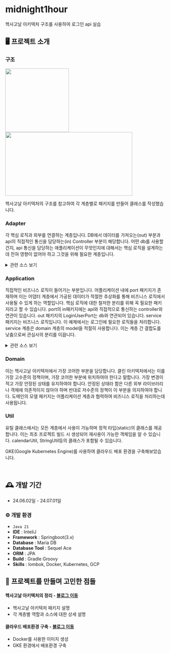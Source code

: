 # midnight1hour
헥사고날 아키텍처 구조를 사용하여 로그인 api 실습


## 🖥️ 프로젝트 소개

### 구조
<img src="https://github.com/user-attachments/assets/87703424-d976-4814-bbf9-50f7d74892c8" width="200" height="200">
<br>
<img src="https://github.com/user-attachments/assets/8ceb0836-96cc-4c15-b12f-dbe5bb823d10" width="400" height="200">

헥사고날 아키텍처의 구조를 참고하여 각 계층별로 패키지를 만들어 클래스를 작성했습니다.

### Adapter
각 핵심 로직과 외부를 연결하는 계층입니다. DB에서 데이터를 가져오는(out) 부분과 api의 직접적인 통신을 담당하는(in) Controller 부분이 해당합니다. 어떤 db를 사용할건지, api 통신을 담당하는 애플리케이션이 무엇인지에 대해서는 핵심 로직을 설계하는데 전혀 영향이 없어야 하고 그것을 위해 필요한 계층입니다. 
<details>
  <summary>관련 소스 보기</summary>

  ![image](https://github.com/user-attachments/assets/981bb130-a410-494c-94d7-93fb4f7bd33d)
  ![image](https://github.com/user-attachments/assets/c49e303d-71f3-408b-b14e-499b1903331a)
  ![image](https://github.com/user-attachments/assets/9c8fcb03-5d86-4f99-93cc-6715e031815f)
  ![image](https://github.com/user-attachments/assets/d502cb9b-a0b6-4ebd-bd4b-aa8ffea0af8b)
  
  ![image](https://github.com/user-attachments/assets/6b3d0510-7e5f-4aed-a343-9af11bd29234)
  ![image](https://github.com/user-attachments/assets/11c56909-fece-4290-99e3-3944322b0cb1)
  ![image](https://github.com/user-attachments/assets/642de78e-420a-4d33-948e-485e21f216c4)
  ![image](https://github.com/user-attachments/assets/a524d9ae-7c9a-4d6c-b4dd-34ef1f93ce86)

</details>

### Application
직접적인 비즈니스 로직이 들어가는 부분입니다. 어플리케이션 내에 port 패키지가 존재하며 이는 어댑터 계층에서 가공된 데이터가 적절한 추상화를 통해 비즈니스 로직에서 사용될 수 있게 하는 역할입니다. 핵심 로직에 대한 철저한 분리를 위해 꼭 필요한 패키지라고 할 수 있습니다. port의 in패키지에는 api와 직접적으로 통신하는 controller와 연관이 있습니다. out 패키지의 LoginUserPort는 db와 연관되어 있습니다. service 패키지는 비즈니스 로직입니다. 이 예제에서는 로그인에 필요한 로직들을 처리합니다. service 계층은 domain 계층의 model을 적절히 사용합니다. 이는 계층 간 결합도를 낮춤으로써 관심사의 분리를 이끕니다.

<details>
  <summary>관련 소스 보기</summary>

  ![image](https://github.com/user-attachments/assets/df71b790-f965-4f73-9a49-ad5bc942dedf)
  ![image](https://github.com/user-attachments/assets/d27ae12f-58a4-4970-9fa1-f9bf424d8861)
  ![image](https://github.com/user-attachments/assets/d6489950-322c-4b8c-9665-4549049da520)
  ![image](https://github.com/user-attachments/assets/b73f1caf-4164-466b-9633-a0996c924733)

</details>

### Domain
이는 헥사고날 아키텍처에서 가장 코어한 부분을 담당합니다. 클린 아키텍처에서는 이를 가장 고수준의 정책이며, 가장 코어한 부분에 위치하여야 한다고 말합니다. 가장 변경이 적고 가장 안정된 상태를 유지하여야 합니다. 안정된 상태라 함은 다른 외부 라이브러리나 객체에 의존적이지 않아야 하며 반대로 저수준의 정책이 이 부분을 의지하여야 합니다. 도메인의 모델 패키지는 어플리케이션 계층과 협력하여 비즈니스 로직을 처리하는데 사용됩니다.

### Util
유틸 클래스에서는 모든 계층에서 사용이 가능하며 정적 타입(static)의 클래스를 제공합니다. 이는 최초 프로젝트 빌드 시 생성되어 재사용이 가능한 객체임을 알 수 있습니다. calendarUtil, StringUtil등의 클래스가 포함될 수 있습니다.

GKE(Google Kubernetes Engine)를 사용하여 클라우드 배포 환경을 구축해보았습니다.

<br>

## 🕰️ 개발 기간
* 24.06.02일 - 24.07.01일


### ⚙️ 개발 환경
- `Java 21`
- **IDE** : InteliJ
- **Framework** : Springboot(3.x)
- **Database** : Maria DB
- **Database Tool** : Sequel Ace
- **ORM** : JPA
- **Build** : Gradle Groovy
- **Skills** : lombok, Docker, Kubernetes, GCP

## 📌 프로젝트를 만들며 고민한 점들
#### 헥사고날 아키텍처의 정리 - <a href="https://jincchan.tistory.com/53" >블로그 이동</a>
- 헥사고날 아키텍처 패키지 설명
- 각 계층별 역할과 소스에 대한 상세 설명
#### 클라우드 배포환경 구축 - <a href="https://jincchan.tistory.com/52" >블로그 이동</a>
- Docker를 사용한 이미지 생성
- GKE 환경에서 배포환경 구축

